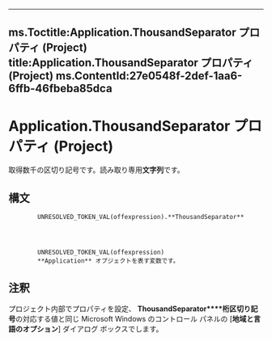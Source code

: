 

---
ms.Toctitle:Application.ThousandSeparator プロパティ (Project)
title:Application.ThousandSeparator プロパティ (Project)
ms.ContentId:27e0548f-2def-1aa6-6ffb-46fbeba85dca
---
# Application.ThousandSeparator プロパティ (Project)




取得数千の区切り記号です。読み取り専用**文字列**です。

## 構文

            UNRESOLVED_TOKEN_VAL(offexpression).**ThousandSeparator**




            UNRESOLVED_TOKEN_VAL(offexpression)
            **Application** オブジェクトを表す変数です。



## 注釈
プロジェクト内部でプロパティを設定、 **ThousandSeparator****桁区切り記号**の対応する値と同じ Microsoft Windows のコントロール パネルの [**地域と言語のオプション**] ダイアログ ボックスでします。




